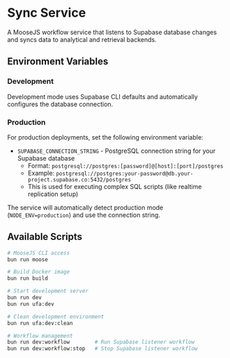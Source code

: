 # Sync Service

A MooseJS workflow service that listens to Supabase database changes and syncs data to analytical and retrieval backends.

## Environment Variables

### Development

Development mode uses Supabase CLI defaults and automatically configures the database connection.

### Production

For production deployments, set the following environment variable:

- `SUPABASE_CONNECTION_STRING` - PostgreSQL connection string for your Supabase database
  - Format: `postgresql://postgres:[password]@[host]:[port]/postgres`
  - Example: `postgresql://postgres:your-password@db.your-project.supabase.co:5432/postgres`
  - This is used for executing complex SQL scripts (like realtime replication setup)

The service will automatically detect production mode (`NODE_ENV=production`) and use the connection string.

## Available Scripts

```bash
# MooseJS CLI access
bun run moose

# Build Docker image
bun run build

# Start development server
bun run dev
bun run ufa:dev

# Clean development environment
bun run ufa:dev:clean

# Workflow management
bun run dev:workflow        # Run Supabase listener workflow
bun run dev:workflow:stop   # Stop Supabase listener workflow
```

